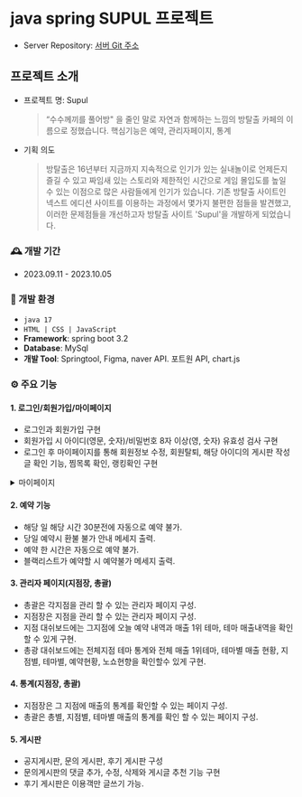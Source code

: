 # java spring SUPUL 프로젝트
- Server Repository: <a href="https://github.com/tztos104/teamproject2_Supul_java_spring">서버 Git 주소</a>

## 프로젝트 소개
* 프로젝트 명: Supul
  > “수수께끼를 풀어방" 을 줄인 말로 자연과 함께하는 느낌의 방탈출 카페의 이름으로 정했습니다.
  > 핵심기능은 예약, 관리자페이지, 통계

* 기획 의도
  > 방탈출은 16년부터 지금까지 지속적으로 인기가 있는 실내놀이로 언제든지 즐길 수 있고
  > 짜임새 있는 스토리와 제한적인 시간으로 게임 몰입도를 높일 수 있는 이점으로 많은 사람들에게 인기가 있습니다.
  > 기존 방탈출 사이트인 넥스트 에디션 사이트를 이용하는 과정에서 몇가지 불편한 점들을 발견했고, 이러한 문제점들을 개선하고자 방탈출 사이트  'Supul'을 개발하게 되었습니다. 



### :mantelpiece_clock: 개발 기간
- 2023.09.11 - 2023.10.05

### :wrench: 개발 환경
- `java 17`
- `HTML | CSS | JavaScript`
- **Framework**: spring boot 3.2
- **Database**: MySql
- **개발 Tool**: Springtool, Figma, naver API. 포트원 API, chart.js

### :gear: 주요 기능
#### 1. 로그인/회원가입/마이페이지
- 로그인과 회원가입 구현
- 회원가입 시 아이디(영문, 숫자)/비밀번호 8자 이상(영, 숫자) 유효성 검사 구현
- 로그인 후 마이페이지를 통해 회원정보 수정, 회원탈퇴, 해당 아이디의 게시판 작성글 확인 기능, 찜목록 확인, 랭킹확인 구현
<details>
  <summary>마이페이지</summary>
  <p>
    <img src="https://github.com/pshho/team3_django_project/assets/128444203/8b114c60-a997-4ee5-a1bc-926ebb90d887" alt="MyPage">
    <img src="https://github.com/pshho/team3_django_project/assets/128444203/96c0dabd-ddd4-450a-a4b0-7a65a15eb122" alt="MyPage">
  </p>
</details>


#### 2. 예약 기능
- 해당 일 해당 시간 30분전에 자동으로 예약 불가.
- 당일 예약시 환불 불가 안내 메세지 출력.
- 예약 한 시간은 자동으로 예약 불가.
- 블랙리스트가 예약할 시 예약불가 메세지 출력.


#### 3. 관리자 페이지(지점장, 총괄)
- 총괄은 각지점을 관리 할 수 있는 관리자 페이지 구성.
- 지점장은 지점을 관리 할 수 있는 관리자 페이지 구성.
- 지점 대쉬보드에는 그지점에 오늘 예약 내역과 매출 1위 테마, 테마 매출내역을 확인 할 수 있게 구현.
- 총광 대쉬보드에는 전체지점 테마 통계와 전체 매출 1위테마, 테마별 매출 현황, 지점별, 테마별, 예약현황, 노쇼현향을 확인할수 있게 구현.




#### 4. 통계(지점장, 총괄)
- 지점장은 그 지점에 매출의 통계를 확인할 수 있는 페이지 구성.
- 총괄은 총별, 지점별, 테마별 매출의 통계를 확인 할 수 있는 페이지 구성.



#### 5. 게시판
- 공지게시판, 문의 게시판, 후기 게시판 구성
- 문의게시판의 댓글 추가, 수정, 삭제와 게시글 추천 기능 구현
- 후기 게시판은 이용객만 글쓰기 가능.






